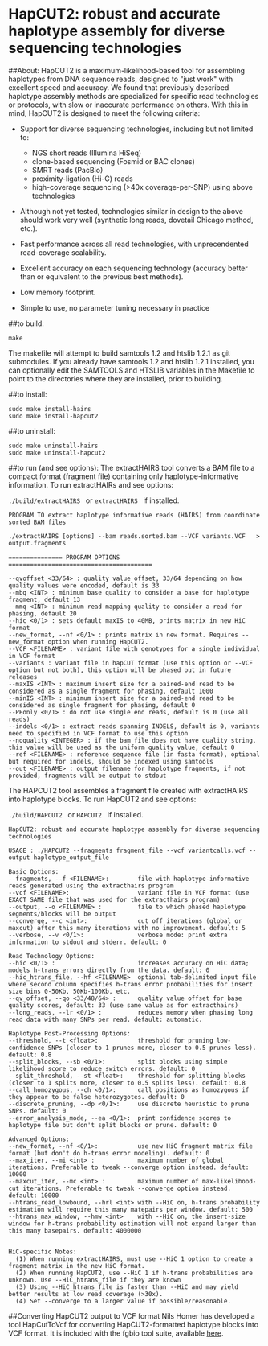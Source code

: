 HapCUT2: robust and accurate haplotype assembly for diverse sequencing technologies
======

##About:
HapCUT2 is a maximum-likelihood-based tool for assembling haplotypes from DNA sequence reads, designed to "just work" with excellent speed and accuracy.
We found that previously described haplotype assembly methods are specialized for specific read technologies or protocols, with slow or inaccurate performance on others. With this in mind, HapCUT2 is designed to meet the following criteria:
- Support for diverse sequencing technologies, including but not limited to:
    * NGS short reads (Illumina HiSeq)
    * clone-based sequencing (Fosmid or BAC clones)
    * SMRT reads (PacBio)
    * proximity-ligation (Hi-C) reads
    * high-coverage sequencing (>40x coverage-per-SNP) using above technologies
    
- Although not yet tested, technologies similar in design to the above should work very well (synthetic long reads, dovetail Chicago method, etc.).
- Fast performance across all read technologies, with unprecendented read-coverage scalability.
- Excellent accuracy on each sequencing technology (accuracy better than or equivalent to the previous best methods).
- Low memory footprint.
- Simple to use, no parameter tuning necessary in practice

##to build:

 ```make ```
 
The makefile will attempt to build samtools 1.2 and htslib 1.2.1 as git submodules. 
If you already have samtools 1.2 and htslib 1.2.1 installed, you can optionally edit the SAMTOOLS and HTSLIB variables in the Makefile to point to the directories where they are installed, prior to building.

##to install:

```
sudo make install-hairs
sudo make install-hapcut2
```

##to uninstall:

```
sudo make uninstall-hairs
sudo make uninstall-hapcut2
```

##to run (and see options):
The extractHAIRS tool converts a BAM file to a compact format (fragment file) containing only haplotype-informative information. To run extractHAIRs and see options:

 ```./build/extractHAIRS ``` or  ```extractHAIRS ``` if installed.

```
PROGRAM TO extract haplotype informative reads (HAIRS) from coordinate sorted BAM files 

./extractHAIRS [options] --bam reads.sorted.bam --VCF variants.VCF   > output.fragments 

=============== PROGRAM OPTIONS ======================================== 

--qvoffset <33/64> : quality value offset, 33/64 depending on how quality values were encoded, default is 33 
--mbq <INT> : minimum base quality to consider a base for haplotype fragment, default 13
--mmq <INT> : minimum read mapping quality to consider a read for phasing, default 20
--hic <0/1> : sets default maxIS to 40MB, prints matrix in new HiC format
--new_format, --nf <0/1> : prints matrix in new format. Requires --new_format option when running HapCUT2.
--VCF <FILENAME> : variant file with genotypes for a single individual in VCF format
--variants : variant file in hapCUT format (use this option or --VCF option but not both), this option will be phased out in future releases
--maxIS <INT> : maximum insert size for a paired-end read to be considered as a single fragment for phasing, default 1000
--minIS <INT> : minimum insert size for a paired-end read to be considered as single fragment for phasing, default 0
--PEonly <0/1> : do not use single end reads, default is 0 (use all reads)
--indels <0/1> : extract reads spanning INDELS, default is 0, variants need to specified in VCF format to use this option
--noquality <INTEGER> : if the bam file does not have quality string, this value will be used as the uniform quality value, default 0 
--ref <FILENAME> : reference sequence file (in fasta format), optional but required for indels, should be indexed using samtools
--out <FILENAME> : output filename for haplotype fragments, if not provided, fragments will be output to stdout
```

The HAPCUT2 tool assembles a fragment file created with extractHAIRS into haplotype blocks. To run HapCUT2 and see options:

 ```./build/HAPCUT2 ``` or  ```HAPCUT2 ``` if installed.

```
HapCUT2: robust and accurate haplotype assembly for diverse sequencing technologies

USAGE : ./HAPCUT2 --fragments fragment_file --vcf variantcalls.vcf --output haplotype_output_file

Basic Options:
--fragments, --f <FILENAME>:        file with haplotype-informative reads generated using the extracthairs program
--vcf <FILENAME>:                   variant file in VCF format (use EXACT SAME file that was used for the extracthairs program)
--output, --o <FILENAME> :          file to which phased haplotype segments/blocks will be output
--converge, --c <int>:              cut off iterations (global or maxcut) after this many iterations with no improvement. default: 5
--verbose, --v <0/1>:               verbose mode: print extra information to stdout and stderr. default: 0

Read Technology Options:
--hic <0/1> :                       increases accuracy on HiC data; models h-trans errors directly from the data. default: 0
--hic_htrans_file, --hf <FILENAME>  optional tab-delimited input file where second column specifies h-trans error probabilities for insert size bins 0-50Kb, 50Kb-100Kb, etc.
--qv_offset, --qo <33/48/64> :      quality value offset for base quality scores, default: 33 (use same value as for extracthairs)
--long_reads, --lr <0/1> :          reduces memory when phasing long read data with many SNPs per read. default: automatic.

Haplotype Post-Processing Options:
--threshold, --t <float>:           threshold for pruning low-confidence SNPs (closer to 1 prunes more, closer to 0.5 prunes less). default: 0.8
--split_blocks, --sb <0/1>:         split blocks using simple likelihood score to reduce switch errors. default: 0
--split_threshold, --st <float>:    threshold for splitting blocks (closer to 1 splits more, closer to 0.5 splits less). default: 0.8
--call_homozygous, --ch <0/1>:      call positions as homozygous if they appear to be false heterozygotes. default: 0
--discrete_pruning, --dp <0/1>:     use discrete heuristic to prune SNPs. default: 0
--error_analysis_mode, --ea <0/1>:  print confidence scores to haplotype file but don't split blocks or prune. default: 0

Advanced Options:
--new_format, --nf <0/1>:           use new HiC fragment matrix file format (but don't do h-trans error modeling). default: 0
--max_iter, --mi <int> :            maximum number of global iterations. Preferable to tweak --converge option instead. default: 10000
--maxcut_iter, --mc <int> :         maximum number of max-likelihood-cut iterations. Preferable to tweak --converge option instead. default: 10000
--htrans_read_lowbound, --hrl <int> with --HiC on, h-trans probability estimation will require this many matepairs per window. default: 500
--htrans_max_window, --hmw <int>    with --HiC on, the insert-size window for h-trans probability estimation will not expand larger than this many basepairs. default: 4000000


HiC-specific Notes:
  (1) When running extractHAIRS, must use --HiC 1 option to create a fragment matrix in the new HiC format.
  (2) When running HapCUT2, use --HiC 1 if h-trans probabilities are unknown. Use --HiC_htrans_file if they are known
  (3) Using --HiC_htrans_file is faster than --HiC and may yield better results at low read coverage (>30x).
  (4) Set --converge to a larger value if possible/reasonable.
```
 
##Converting HapCUT2 output to VCF format
Nils Homer has developed a tool HapCutToVcf for converting HapCUT2-formatted haplotype blocks into VCF format. It is included with the fgbio tool suite, available [here](https://github.com/fulcrumgenomics/fgbio).

